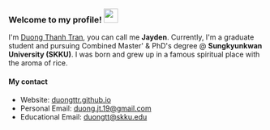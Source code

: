### Welcome to my profile! <img src="https://media.giphy.com/media/hvRJCLFzcasrR4ia7z/giphy.gif" width="28">

I'm [Duong Thanh Tran](mailto:duong.jt.19@gmail.com), you can call me **Jayden**. Currently, I'm a graduate student and pursuing Combined Master' & PhD's degree @ **Sungkyunkwan University (SKKU)**. I was born and grew up in a famous spiritual place with the aroma of rice.

#### My contact
- Website: [duongttr.github.io](https://duongttr.github.io/)
- Personal Email: duong.jt.19@gmail.com
- Educational Email: duongtt@skku.edu
